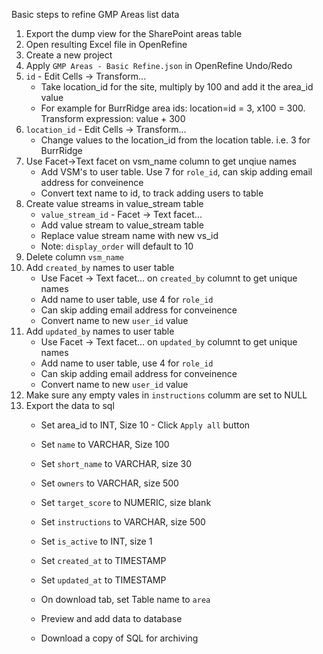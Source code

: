 Basic steps to refine GMP Areas list data

1.  Export the dump view for the SharePoint areas table
1.  Open resulting Excel file in OpenRefine
1.  Create a new project 
1.  Apply `GMP Areas - Basic Refine.json` in OpenRefine Undo/Redo
1.  `id` - Edit Cells -> Transform...
    - Take location_id for the site, multiply by 100 and add it the area_id value
    - For example for BurrRidge area ids: location=id = 3, x100 = 300. Transform expression: value + 300
1.  `location_id` - Edit Cells -> Transform...
    - Change values to the location_id from the location table.  i.e. 3 for BurrRidge
1.  Use Facet->Text facet on vsm_name column to get unqiue names
    - Add VSM's to user table. Use 7 for `role_id`, can skip adding email address for conveinence
    - Convert text name to id, to track adding users to table
1.  Create value streams in value_stream table
    - `value_stream_id` - Facet -> Text facet...
    - Add value stream to value_stream table
    - Replace value stream name with new vs_id
    - Note: `display_order` will default to 10
1.  Delete column `vsm_name`
1.  Add `created_by` names to user table
    - Use Facet -> Text facet... on `created_by` columnt to get unique names
    - Add name to user table, use 4 for `role_id`
    - Can skip adding email address for conveinence
    - Convert name to new `user_id` value
1.  Add `updated_by` names to user table
    - Use Facet -> Text facet... on `updated_by` columnt to get unique names
    - Add name to user table, use 4 for `role_id`
    - Can skip adding email address for conveinence
    - Convert name to new `user_id` value
1.  Make sure any empty vales in `instructions` columm are set to NULL
1.  Export the data to sql
    - Set area_id to INT, Size 10 - Click `Apply all` button
    - Set `name` to VARCHAR, Size 100
    - Set `short_name` to VARCHAR, size 30
    - Set `owners` to VARCHAR, size 500
    - Set `target_score` to NUMERIC, size blank
    - Set `instructions` to VARCHAR, size 500
    - Set `is_active` to INT, size 1
    - Set `created_at` to TIMESTAMP
    - Set `updated_at` to TIMESTAMP

    - On download tab, set Table name to `area`
    - Preview and add data to database
    - Download a copy of SQL for archiving